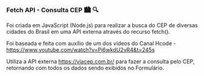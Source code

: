 ### Fetch API - Consulta CEP 🏙️ 🔍
Foi criada em JavaScript (Node.js) para realizar a busca do CEP de diversas cidades do Brasil em uma API externa através do recurso fetch().

Foi baseada e feita com auxílio de um dos vídeos do Canal Hcode - https://www.youtube.com/watch?v=Pi6wkdU2vR4&t=245s

Utiliza a API externa https://viacep.com.br/ para fazer a consulta pelo CEP, retornando com todos os dados sendo exibidos no Formulário.


